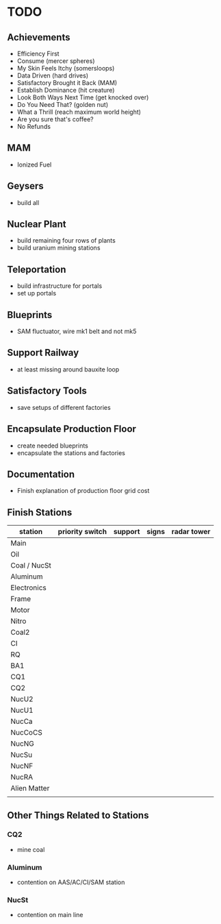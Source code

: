 # TODO

##  Achievements
- Efficiency First
- Consume (mercer spheres)
- My Skin Feels Itchy (somersloops)
- Data Driven (hard drives)
- Satisfactory Brought it Back (MAM)
- Establish Dominance (hit creature)
- Look Both Ways Next Time (get knocked over)
- Do You Need That? (golden nut)
- What a Thrill (reach maximum world height)
- Are you sure that's coffee?
- No Refunds

## MAM
- Ionized Fuel

## Geysers
- build all

## Nuclear Plant
- build remaining four rows of plants
- build uranium mining stations

## Teleportation
- build infrastructure for portals
- set up portals

## Blueprints
- SAM fluctuator, wire mk1 belt and not mk5

## Support Railway
- at least missing around bauxite loop

## Satisfactory Tools
- save setups of different factories

## Encapsulate Production Floor
- create needed blueprints
- encapsulate the stations and factories

## Documentation
- Finish explanation of production floor grid cost

## Finish Stations
| station      | priority switch | support | signs | radar tower |
|--------------|-----------------|---------|-------|-------------|
| Main         |                 |         |       |             |
| Oil          |                 |         |       |             |
| Coal / NucSt |                 |         |       |             |
| Aluminum     |                 |         |       |             |
| Electronics  |                 |         |       |             |
| Frame        |                 |         |       |             |
| Motor        |                 |         |       |             |
| Nitro        |                 |         |       |             |
| Coal2        |                 |         |       |             |
| CI           |                 |         |       |             |
| RQ           |                 |         |       |             |
| BA1          |                 |         |       |             |
| CQ1          |                 |         |       |             |
| CQ2          |                 |         |       |             |
| NucU2        |                 |         |       |             |
| NucU1        |                 |         |       |             |
| NucCa        |                 |         |       |             |
| NucCoCS      |                 |         |       |             |
| NucNG        |                 |         |       |             |
| NucSu        |                 |         |       |             |
| NucNF        |                 |         |       |             |
| NucRA        |                 |         |       |             |
| Alien Matter |                 |         |       |             |
|              |                 |         |       |             |

## Other Things Related to Stations

### CQ2
- mine coal

### Aluminum
- contention on AAS/AC/CI/SAM station

### NucSt
- contention on main line
